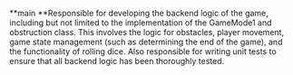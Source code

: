 **main
**Responsible for developing the backend logic of the game, including but not limited to the implementation of the GameMode1 and obstruction class. This involves the logic for obstacles, player movement, game state management (such as determining the end of the game), and the functionality of rolling dice.
Also responsible for writing unit tests to ensure that all backend logic has been thoroughly tested.
